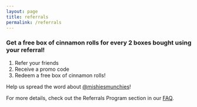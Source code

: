 ```yaml
---
layout: page
title: referrals
permalink: /referrals
---
```


### Get a free box of cinnamon rolls for every 2 boxes bought using your referral!
1. Refer your friends
2. Receive a promo code
3. Redeem a free box of cinnamon rolls!

Help us spread the word about [@mishiesmunchies](https://www.instagram.com/mishiesmunchies/)!

For more details, check out the Referrals Program section in our [FAQ](faq).
